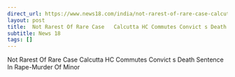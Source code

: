 ```yaml
---
direct_url: https://www.news18.com/india/not-rarest-of-rare-case-calcutta-hc-commutes-convicts-death-sentence-in-rape-murder-of-minor-9406554.html
layout: post
title:  Not Rarest Of Rare Case   Calcutta HC Commutes Convict s Death Sentence In Rape-Murder Of Minor
subtitle: News 18
tags: []
---
```


 Not Rarest Of Rare Case   Calcutta HC Commutes Convict s Death Sentence In Rape-Murder Of Minor
